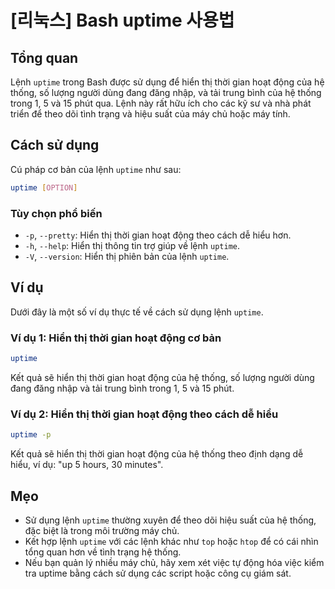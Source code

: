 # [리눅스] Bash uptime 사용법

## Tổng quan
Lệnh `uptime` trong Bash được sử dụng để hiển thị thời gian hoạt động của hệ thống, số lượng người dùng đang đăng nhập, và tải trung bình của hệ thống trong 1, 5 và 15 phút qua. Lệnh này rất hữu ích cho các kỹ sư và nhà phát triển để theo dõi tình trạng và hiệu suất của máy chủ hoặc máy tính.

## Cách sử dụng
Cú pháp cơ bản của lệnh `uptime` như sau:

```bash
uptime [OPTION]
```

### Tùy chọn phổ biến
- `-p`, `--pretty`: Hiển thị thời gian hoạt động theo cách dễ hiểu hơn.
- `-h`, `--help`: Hiển thị thông tin trợ giúp về lệnh `uptime`.
- `-V`, `--version`: Hiển thị phiên bản của lệnh `uptime`.

## Ví dụ
Dưới đây là một số ví dụ thực tế về cách sử dụng lệnh `uptime`.

### Ví dụ 1: Hiển thị thời gian hoạt động cơ bản
```bash
uptime
```
Kết quả sẽ hiển thị thời gian hoạt động của hệ thống, số lượng người dùng đang đăng nhập và tải trung bình trong 1, 5 và 15 phút.

### Ví dụ 2: Hiển thị thời gian hoạt động theo cách dễ hiểu
```bash
uptime -p
```
Kết quả sẽ hiển thị thời gian hoạt động của hệ thống theo định dạng dễ hiểu, ví dụ: "up 5 hours, 30 minutes".

## Mẹo
- Sử dụng lệnh `uptime` thường xuyên để theo dõi hiệu suất của hệ thống, đặc biệt là trong môi trường máy chủ.
- Kết hợp lệnh `uptime` với các lệnh khác như `top` hoặc `htop` để có cái nhìn tổng quan hơn về tình trạng hệ thống.
- Nếu bạn quản lý nhiều máy chủ, hãy xem xét việc tự động hóa việc kiểm tra uptime bằng cách sử dụng các script hoặc công cụ giám sát.